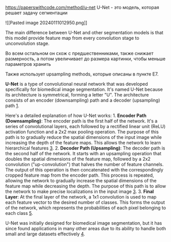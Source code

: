 
https://paperswithcode.com/method/u-net
U-Net - это модель, которая решает задачу сегментации

![[Pasted image 20240111012950.png]]

The main difference between U-Net and other segmentation models is that this model provide feature map from every convolution stage to unconvolution stage.

Во всем остальном он схож с предшественниками, также снижает размерность, а потом увеличивает до размера картинки, чтобы меньше параметров хранить

Также использует upsampling methods, которые описаны в пункте E7.


**U-Net** is a type of convolutional neural network that was developed specifically for biomedical image segmentation. It's named U-Net because its architecture is symmetrical, forming a letter "U". The architecture consists of an encoder (downsampling) path and a decoder (upsampling) path [1](https://lmb.informatik.uni-freiburg.de/people/ronneber/u-net/).

Here's a detailed explanation of how U-Net works:
	1. **Encoder Path (Downsampling)**: The encoder path is the first half of the network. It's a series of convolutional layers, each followed by a rectified linear unit (ReLU) activation function and a 2x2 max pooling operation. The purpose of this path is to gradually reduce the spatial dimensions of the input image while increasing the depth of the feature maps. This allows the network to learn hierarchical features [3](https://developers.arcgis.com/python/guide/how-unet-works/).
	2. **Decoder Path (Upsampling)**: The decoder path is the second half of the network. It starts with an upsampling operation that doubles the spatial dimensions of the feature map, followed by a 2x2 convolution ("up-convolution") that halves the number of feature channels. The output of this operation is then concatenated with the correspondingly cropped feature map from the encoder path. This process is repeated, allowing the network to gradually increase the spatial dimensions of the feature map while decreasing the depth. The purpose of this path is to allow the network to make precise localizations in the input image [3](https://developers.arcgis.com/python/guide/how-unet-works/).
	3. **Final Layer**: At the final layer of the network, a 1x1 convolution is used to map each feature vector to the desired number of classes. This forms the output of the network, which represents the probabilities of each pixel belonging to each class [5](https://paperswithcode.com/method/u-net).

U-Net was initially designed for biomedical image segmentation, but it has since found applications in many other areas due to its ability to handle both small and large datasets effectively [4](https://www.geeksforgeeks.org/u-net-architecture-explained/).